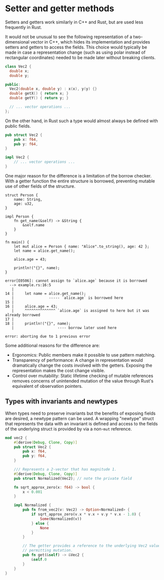 # Setter and getter methods

Setters and getters work similarly in C++ and Rust, but are used less frequently
in Rust.

It would not be unusual to see the following representation of a two-dimensional
vector in C++, which hides its implementation and provides setters and getters
to access the fields. This choice would typically be made in case a
representation change (such as using polar instead of rectangular coordinates)
needed to be made later without breaking clients.

```cpp
class Vec2 {
  double x;
  double y;

public:
  Vec2(double x, double y) : x(x), y(y) {}
  double getX() { return x; }
  double getY() { return y; }

  // ... vector operations ...
};
```

On the other hand, in Rust such a type would almost always be defined with
public fields.

```rust
pub struct Vec2 {
    pub x: f64,
    pub y: f64,
}

impl Vec2 {
    // ... vector operations ...
}
```

One major reason for the difference is a limitation of the borrow checker. With
a getter function the entire structure is borrowed, preventing mutable use of
other fields of the structure.

```rust,ignore
struct Person {
    name: String,
    age: u32,
}

impl Person {
    fn get_name(&self) -> &String {
        &self.name
    }
}

fn main() {
    let mut alice = Person { name: "Alice".to_string(), age: 42 };
    let name = alice.get_name();

    alice.age = 43;

    println!("{}", name);
}
```

```text
error[E0506]: cannot assign to `alice.age` because it is borrowed
  --> example.rs:16:5
   |
14 |     let name = alice.get_name();
   |                ----- `alice.age` is borrowed here
15 |
16 |     alice.age = 43;
   |     ^^^^^^^^^^^^^^ `alice.age` is assigned to here but it was already borrowed
17 |
18 |     println!("{}", name);
   |                    ---- borrow later used here

error: aborting due to 1 previous error
```

Some additional reasons for the difference are:

- Ergonomics: Public members make it possible to use pattern matching.
- Transparency of performance: A change in representation would dramatically
  change the costs involved with the getters. Exposing the representation makes
  the cost change visible.
- Control over mutability: Static lifetime checking of mutable references
  removes concerns of unintended mutation of the value through Rust's equivalent
  of observation pointers.

## Types with invariants and newtypes

When types need to preserve invariants but the benefits of exposing fields are
desired, a newtype pattern can be used. A wrapping "newtype" struct that
represents the data with an invariant is defined and access to the fields of the
underlying struct is provided by via a non-`mut` reference.

```rust
mod vec2 {
    #[derive(Debug, Clone, Copy)]
    pub struct Vec2 {
        pub x: f64,
        pub y: f64,
    }

    /// Represents a 2-vector that has magnitude 1.
    #[derive(Debug, Clone, Copy)]
    pub struct Normalized(Vec2); // note the private field

    fn sqrt_approx_zero(x: f64) -> bool {
        x < 0.001
    }

    impl Normalized {
        pub fn from_vec2(v: Vec2) -> Option<Normalized> {
            if sqrt_approx_zero(v.x * v.x + v.y * v.x - 1.0) {
                Some(Normalized(v))
            } else {
                None
            }
        }

        // The getter provides a reference to the underlying Vec2 value
        // permitting mutation.
        pub fn get(&self) -> &Vec2 {
            &self.0
        }
    }
}
```
